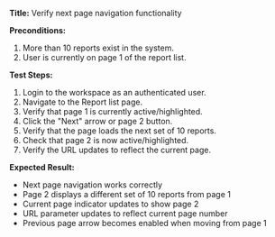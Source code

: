 **Title:** Verify next page navigation functionality

**Preconditions:**
  1. More than 10 reports exist in the system.
  2. User is currently on page 1 of the report list.

**Test Steps:**
  1. Login to the workspace as an authenticated user.
  2. Navigate to the Report list page.
  3. Verify that page 1 is currently active/highlighted.
  4. Click the "Next" arrow or page 2 button.
  5. Verify that the page loads the next set of 10 reports.
  6. Check that page 2 is now active/highlighted.
  7. Verify the URL updates to reflect the current page.

**Expected Result:**
* Next page navigation works correctly
* Page 2 displays a different set of 10 reports from page 1
* Current page indicator updates to show page 2
* URL parameter updates to reflect current page number
* Previous page arrow becomes enabled when moving from page 1